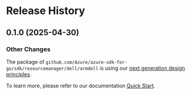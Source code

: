 # Release History

## 0.1.0 (2025-04-30)
### Other Changes

The package of `github.com/Azure/azure-sdk-for-go/sdk/resourcemanager/dell/armdell` is using our [next generation design principles](https://azure.github.io/azure-sdk/general_introduction.html).

To learn more, please refer to our documentation [Quick Start](https://aka.ms/azsdk/go/mgmt).